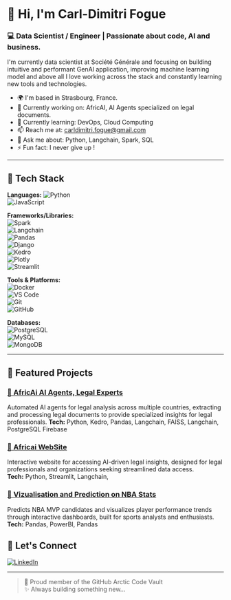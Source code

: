 # 👋 Hi, I'm Carl-Dimitri Fogue

### 💻 Data Scientist / Engineer | Passionate about code, AI and business.

I'm currently data scientist at Société Générale and focusing on building intuitive and performant GenAI application, improving machine learning model and above all I love working across the stack and constantly learning new tools and technologies.

- 🌍 I'm based in Strasbourg, France.
- 🔭 Currently working on: AfricAI, AI Agents specialized on legal documents.
- 🌱 Currently learning: DevOps, Cloud Computing
- 📫 Reach me at: carldimitri.fogue@gmail.com
- 💬 Ask me about: Python, Langchain, Spark, SQL
- ⚡ Fun fact: I never give up ! 

---

## 🚀 Tech Stack

**Languages:** 
![Python](https://img.shields.io/badge/-Python-3776AB?style=flat-square&logo=Python&logoColor=white)   
![JavaScript](https://img.shields.io/badge/-JavaScript-F7DF1E?style=flat-square&logo=javascript&logoColor=black)  

**Frameworks/Libraries:**  
![Spark](https://img.shields.io/badge/-Spark-E25A1C?style=flat-square&logo=Apache-Spark&logoColor=white)  
![Langchain](https://img.shields.io/badge/-Langchain-1C3C3C?style=flat-square&logo=Langchain&logoColor=white)  
![Pandas](https://img.shields.io/badge/-Pandas-150458?style=flat-square&logo=Pandas&logoColor=white)  
![Django](https://img.shields.io/badge/-Django-092E20?style=flat-square&logo=Django&logoColor=white)  
![Kedro](https://img.shields.io/badge/-Kedro-FFC900?style=flat-square&logo=Kedro&logoColor=black)  
![Plotly](https://img.shields.io/badge/-Plotly-3F4F75?style=flat-square&logo=Plotly&logoColor=white)  
![Streamlit](https://img.shields.io/badge/-Streamlit-FF4B4B?style=flat-square&logo=Streamlit&logoColor=white)

**Tools & Platforms:**   
![Docker](https://img.shields.io/badge/-Docker-2496ED?style=flat-square&logo=docker&logoColor=white)  
![VS Code](https://img.shields.io/badge/-VS_Code-0078d7?style=flat-square&logo=visual-studio-code&logoColor=white)  
![Git](https://img.shields.io/badge/-Git-F05033?style=flat-square&logo=git&logoColor=white)  
![GitHub](https://img.shields.io/badge/-GitHub-121011?style=flat-square&logo=github&logoColor=white)

**Databases:**   
![PostgreSQL](https://img.shields.io/badge/-PostgreSQL-336791?style=flat-square&logo=postgresql&logoColor=white)  
![MySQL](https://img.shields.io/badge/-MySQL-4479A1?style=flat-square&logo=mysql&logoColor=white)  
![MongoDB](https://img.shields.io/badge/-MongoDB-47A248?style=flat-square&logo=mongodb&logoColor=white)

---

## 📌 Featured Projects

### [🔹 AfricAi AI Agents, Legal Experts](https://github.com/akacarlll)
Automated AI agents for legal analysis across multiple countries, extracting and processing legal documents to provide specialized insights for legal professionals.
**Tech:** Python, Kedro, Pandas, Langchain, FAISS, Langchain, PostgreSQL Firebase

### [🔹 Africai WebSite](https://github.com/akacarlll/africai_website)
Interactive website for accessing AI-driven legal insights, designed for legal professionals and organizations seeking streamlined data access.  
**Tech:** Python, Streamlit, Langchain, 

### [🔹 Vizualisation and Prediction on NBA Stats](https://github.com/akacarlll/the_mvp_predictor)
Predicts NBA MVP candidates and visualizes player performance trends through interactive dashboards, built for sports analysts and enthusiasts. 
**Tech:** Pandas, PowerBI, Pandas


## 🔗 Let's Connect

[![LinkedIn](https://img.shields.io/badge/-LinkedIn-blue?style=flat-square&logo=linkedin)](https://www.linkedin.com/in/fogue-carl-dimitri/)  


---

> 🧊 Proud member of the GitHub Arctic Code Vault  
> ✨ Always building something new...
